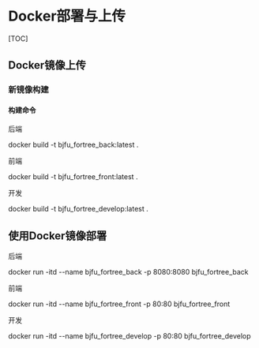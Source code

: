 # Docker部署与上传

[TOC]

## Docker镜像上传

### 新镜像构建

#### 构建命令

后端

docker build -t bjfu_fortree_back:latest .

前端

docker build -t bjfu_fortree_front:latest .

开发

docker build -t bjfu_fortree_develop:latest .

## 使用Docker镜像部署

后端

docker run -itd --name bjfu_fortree_back -p 8080:8080 bjfu_fortree_back

前端

docker run -itd --name bjfu_fortree_front -p 80:80 bjfu_fortree_front

开发

docker run -itd --name bjfu_fortree_develop -p 80:80 bjfu_fortree_develop